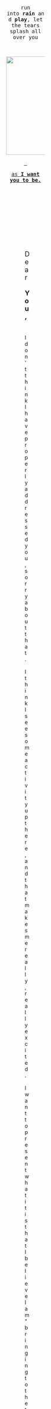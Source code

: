 <div style="padding: 150px; padding-left: 200px; padding-right: 200px;">
<center>
<div class="gmail_quote">


<p><span style="font-family: monospace, monospace;">run into&nbsp;<strong>rain</strong>&nbsp;and&nbsp;<strong>play</strong>, let the tears splash all over you</span></p>
<p><span style="font-family: monospace, monospace;">&nbsp;</span></p>
<p><span style="font-family: monospace, monospace;"><a href="http://bit.ly/2j9MGLA" target="_blank" data-saferedirecturl="https://www.google.com/url?hl=en&amp;q=https://www.youtube.com/watch?v%3DeGqBM_r932s%26index%3D2%26list%3DPLgYKDBgxsoMMqg-fZ_8PBA79GMm_sj-gN&amp;source=gmail&amp;ust=1483654962867000&amp;usg=AFQjCNFOeuAi_kD_L1LdqPFufqRyF0yycg"><img src="http://i.imgur.com/QUfUO6V.png" alt="Inline image 1" width="473" height="265" /><br /></a></span></p>
<p><span style="font-family: monospace, monospace;"><a href="http://bit.ly/2j9MGLA" target="_blank" data-saferedirecturl="https://www.google.com/url?hl=en&amp;q=https://www.youtube.com/watch?v%3DeGqBM_r932s%26index%3D2%26list%3DPLgYKDBgxsoMMqg-fZ_8PBA79GMm_sj-gN&amp;source=gmail&amp;ust=1483654962867000&amp;usg=AFQjCNFOeuAi_kD_L1LdqPFufqRyF0yycg">&nbsp;</a></span></p>
<p><span style="font-family: monospace, monospace;"><a href="http://bit.ly/2j9MGLA" target="_blank" data-saferedirecturl="https://www.google.com/url?hl=en&amp;q=https://www.youtube.com/watch?v%3DeGqBM_r932s%26index%3D2%26list%3DPLgYKDBgxsoMMqg-fZ_8PBA79GMm_sj-gN&amp;source=gmail&amp;ust=1483654962867000&amp;usg=AFQjCNFOeuAi_kD_L1LdqPFufqRyF0yycg">as<strong> I want you to be.</strong></a></span></p>
<div><span style="color: #ffffff;">ᐧ</span></div>
</div>
</div>
</div>
</div>
<div style="padding: 250px; padding-top: 0px;">
<div class="gmail_quote"><span style="font-size: large;">Dear&nbsp;<strong>You,&nbsp;</strong></span></div>
<div class="gmail_quote">&nbsp;</div>
<div class="gmail_quote">I don't think I have properly addressed you, sorry about that.&nbsp; I think I see some activity up there, and that makes me really, really excited.&nbsp; I want to present what it is that I believe I am "bringing to the table" for lack of a better reference to the Last Supper; but before that my apologies for not contacting you sooner.&nbsp; On top of the message that fuses technology and religion together in a way that really fortifies my idea that science and technology most certainly preceded religion--and is more than a small share of not only the purpose of the message but obvious, its delivery mechanism.</div>
<div class="gmail_quote">&nbsp;</div>
<div class="gmail_quote">Right up your alley, of course, is the idea that rather than the "opiate of the masses" this twist on Exodus, electronic voting, and predominanty censorship appears to me to bring about the deliverance of freedom--a message I tie to "Uncle Samael" and his connection to both the&nbsp;<a href="http://bit.ly/2gZ7Czn" target="_blank" data-saferedirecturl="https://www.google.com/url?hl=en&amp;q=http://ad.lamc.la/&amp;source=gmail&amp;ust=1483654962867000&amp;usg=AFQjCNFnPmEYmZz10lvTWZrrTN2joz1eNw">foundation of America</a>&nbsp;(For&nbsp;<a href="http://bit.ly/2isrRHX" target="_blank" data-saferedirecturl="https://www.google.com/url?hl=en&amp;q=http://matchbox.lamc.la/KISLEVCRAZY.html&amp;source=gmail&amp;ust=1483654962867000&amp;usg=AFQjCNFxO-K4uvtUjNgRfMThlcYbFOQNDA">Christ of&nbsp;<strong>PH</strong></a>) &nbsp;and very clearly what is going on right now.&nbsp; While it may not be an open and closed case until there is a bonafide statistical analysis done--I believe that the information I write about, it's connection to time travel and to technology is at least incindiary enough to have sparked quite a following as it is.&nbsp; The lack of ... "interest" appears to me to be a very bright shining&nbsp;<strong><a href="http://bit.ly/2hxx0MZ" target="_blank" data-saferedirecturl="https://www.google.com/url?hl=en&amp;q=http://matchbox.lamc.la/CENSORSHIP.html&amp;source=gmail&amp;ust=1483654962867000&amp;usg=AFQjCNHkeXfaPPb_jlN6TSBCTj2nQoft6Q">light on censorship</a>,&nbsp;</strong>probably being intentionally created through a "controlled opposition" in order to do exactly what you might expect,&nbsp;<em>to destroy censorship.&nbsp;</em>&nbsp;&nbsp;</div>
<div class="gmail_quote">&nbsp;</div>
<div class="gmail_quote">To explain a little more, this message has touched every English speaking nation, a significant portion of government offficials and their aids at the state and Federal level here, in addition to some foreign nations.&nbsp; It's touched neary levery single news outlet that I can find--and despite that kind of canvassing, I have seen almost zero "voiced interest" from anyone, anywhere.&nbsp; Its starting to get a little better now; handfuls of people are showing interest... but the length of time and the kind of silence I received for the majority of the last year show me that there is a significant problem with "<strong>silence.</strong>" &nbsp;If you have noticed, much of whatt I write about is outlined in modern music--and the&nbsp;<a href="http://bit.ly/2h2EYxm" target="_blank" data-saferedirecturl="https://www.google.com/url?hl=en&amp;q=http://dark2right.lamc.la/&amp;source=gmail&amp;ust=1483654962867000&amp;usg=AFQjCNHX6PYR9g5wCFHhbAxkkZX6r-bXmw">Sound of Silence</a>&nbsp;is probably a wondeful narration for what is going on.&nbsp; I do believe the purpose is to shine a light on the idea that extragovernmental censorship ... in some cases, like this ... is the kind of thing that might be responsible for total systemic failure.&nbsp; For instance, if this message is 100% accurate, and we are in fact in virtual reality and the world really doesn't know that--not receiving this message, which does talk about "ways to leave" could potentially destroy everything.&nbsp; Here we are, and it appears that it's being overtly hidden not only by the press and the government but by ...&nbsp;<strong>eve</strong>ryone ... Don't let the intentional connection Eden be lost--the story of Adam blaming Eve has always (for me) boiled down to&nbsp;<a href="http://bit.ly/2hZV3oy" target="_blank" data-saferedirecturl="https://www.google.com/url?hl=en&amp;q=http://bit.ly/2ibJn2b&amp;source=gmail&amp;ust=1483654962867000&amp;usg=AFQjCNH3QvK0o54O639_GffeFoVwddBJ4A"><strong>blaming</strong></a>&nbsp;<a href="http://bit.ly/2iFbZlq" target="_blank" data-saferedirecturl="https://www.google.com/url?hl=en&amp;q=https://en.wikipedia.org/wiki/Apophis&amp;source=gmail&amp;ust=1483654962867000&amp;usg=AFQjCNEiMM-bSOyrsKLg8_N0BwvYP6KUMw">the</a>&nbsp;<a href="http://bit.ly/2iC075Y" target="_blank" data-saferedirecturl="https://www.google.com/url?hl=en&amp;q=https://en.wikipedia.org/wiki/Ophiuchus_(astrology)&amp;source=gmail&amp;ust=1483654962867000&amp;usg=AFQjCNH5egbJnzmf4-s7jXDFdoUdsMV5hQ">snake</a>&nbsp;of&nbsp;<a href="http://bit.ly/2iFhr7Q" target="_blank" data-saferedirecturl="https://www.google.com/url?hl=en&amp;q=http://stargate.wikia.com/wiki/Goa'uld&amp;source=gmail&amp;ust=1483654962867000&amp;usg=AFQjCNHtDMH9AXSsUx-JXJgMu2-kBGNoug">SG-1</a>&nbsp;<wbr />to me--the mind control technology--but you might as well call it&nbsp;<strong>eve</strong>ryone now.</div>
<div class="gmail_quote">&nbsp;</div>
<div class="gmail_quote">I am certain that my presentation of intentionally created paradoxical anachronism in both Hebrew and English will yield statistical proof of both the existence and use of time travel and that of a singular Creator.&nbsp; TBH,&nbsp;<a href="http://bit.ly/2gZ8vI9" target="_blank" data-saferedirecturl="https://www.google.com/url?hl=en&amp;q=http://bit.ly/24q6QCH&amp;source=gmail&amp;ust=1483654962867000&amp;usg=AFQjCNHl8sxkMq6YtsDyZQKkf7CBCWiscw"><strong>Ha&nbsp;</strong>("alone") tells me that</a>, I guess&nbsp;<a href="http://bit.ly/2i3iDku" target="_blank" data-saferedirecturl="https://www.google.com/url?hl=en&amp;q=http://neterson.tk/&amp;source=gmail&amp;ust=1483654962867000&amp;usg=AFQjCNFrBBySjBGFcK-DRgZvqIpbblQIVw">I just know things</a>, it's a key to the story of Abraham and Isaac--one that is dear to my fiery heart... it's also a doorway into a huge number of "Holy words" ones bearing "the" as a superlative--of which I imagine a significant portion reference modern English and technology.</div>
<div class="gmail_quote">&nbsp;</div>
<div class="gmail_quote"><a href="http://bit.ly/2iBQi7N" target="_blank" data-saferedirecturl="https://www.google.com/url?hl=en&amp;q=http://houseinsky.tk/&amp;source=gmail&amp;ust=1483654962867000&amp;usg=AFQjCNHSBeAaPsQlNNqSzIfP22nDkvUqDg">Today's message relates quite a bit to the need for disclosure</a>&nbsp;of both mind control (which I think the mechanism the transmission inherently proves exists,&nbsp;<strong><a href="http://bit.ly/2iBHxL5" target="_blank" data-saferedirecturl="https://www.google.com/url?hl=en&amp;q=http://bit.ly/2hRtb5k&amp;source=gmail&amp;ust=1483654962867000&amp;usg=AFQjCNEkmtIAmwb30vJmaEWy7w7tl2fZ9Q">the music's message</a></strong>, and&nbsp;<a href="http://bit.ly/2iFkM7b" target="_blank" data-saferedirecturl="https://www.google.com/url?hl=en&amp;q=https://en.wikipedia.org/wiki/User:Damonthesis&amp;source=gmail&amp;ust=1483654962867000&amp;usg=AFQjCNE_l6pZHQPSV_qBYAsu7CO35dD4ow"><strong>the mechanism</strong>&nbsp;of "propheteering"</a>)... something I think is well displayed in the&nbsp;<a href="http://bit.ly/2h1qEFb" target="_blank" data-saferedirecturl="https://www.google.com/url?hl=en&amp;q=http://bit.ly/2iBmmZE&amp;source=gmail&amp;ust=1483654962868000&amp;usg=AFQjCNH0QOYU8sKQoiuZslkRD9OsLBGUkg">link to Thor</a>/Nero's&nbsp;<a href="http://bit.ly/2iBUvIQ" target="_blank" data-saferedirecturl="https://www.google.com/url?hl=en&amp;q=http://bit.ly/2j5wln8&amp;source=gmail&amp;ust=1483654962868000&amp;usg=AFQjCNEF9UTH-WOngmiL2NL70wmTWwkM0A">music and the obvious intent</a>&nbsp;of God to burn the "hidden empire" below his feet... to ashes.&nbsp; Clear in his message and our purpose is a love for individuality and freedom, for the obivousness that there could never really be a "Kingdom of Heaven.." to be anything resembling utopic it's obvious as&nbsp;<strong><a href="http://bit.ly/2iabO46" target="_blank" data-saferedirecturl="https://www.google.com/url?hl=en&amp;q=http://bit.ly/2ibxSb5&amp;source=gmail&amp;ust=1483654962868000&amp;usg=AFQjCNF4P9CXCEBO_otTb0Z7J3R2H3sqsA">night and day</a></strong>&nbsp;that&nbsp;<a href="http://bit.ly/2hcTgLZ" target="_blank" data-saferedirecturl="https://www.google.com/url?hl=en&amp;q=http://bit.ly/2hRSUiU&amp;source=gmail&amp;ust=1483654962868000&amp;usg=AFQjCNEQqwLJcMO5JPMAZr393XOL9WW2XQ">we&nbsp;<strong>should be building a republic--moving past "representative democracy."</strong></a></div>
<div class="gmail_quote">&nbsp;</div>
<div class="gmail_quote">Sorry for canvassing you, it's&nbsp;<strong><a href="http://bit.ly/2i039k9" target="_blank" data-saferedirecturl="https://www.google.com/url?hl=en&amp;q=http://bit.ly/2hRib85&amp;source=gmail&amp;ust=1483654962868000&amp;usg=AFQjCNEctDRvLFvbgLim6Y8vOqKRqcYBxg">kind of my thing.</a></strong>&nbsp;&nbsp;I do have a speech about a world where you can walk up to people screaming that there's a fire that we need to see and tape their mouths shut IRL--wondering if anyone realizes that's exaclty what SPAM filters and an outgoing minority are doing to Jesus Christ, and you.&nbsp; Well,&nbsp;<strong>just another brick in the&nbsp;<a href="http://bit.ly/2i7b9AF" target="_blank" data-saferedirecturl="https://www.google.com/url?hl=en&amp;q=http://bit.ly/2h0EOej&amp;source=gmail&amp;ust=1483654962868000&amp;usg=AFQjCNEBjCcxk9mpBYzS-AGO4C54rpdudw">Wall. (</a></strong><a href="http://bit.ly/2i7b9AF" target="_blank" data-saferedirecturl="https://www.google.com/url?hl=en&amp;q=http://bit.ly/2h0EOej&amp;source=gmail&amp;ust=1483654962868000&amp;usg=AFQjCNEBjCcxk9mpBYzS-AGO4C54rpdudw">of Jericho)</a><strong>.</strong></div>
<div class="gmail_quote">&nbsp;</div>
<div class="gmail_quote">Aside from the consolidation of media, and what might be ... not really ... a few networks deciding not to cover something; there probably is an Executive Order involved.&nbsp; There is absolutely no doubt that Federal government is very much aware of who I am, and what this message really is about.&nbsp; No doubt. &nbsp;(NORAD?) That being said, what we really need to see is that the indivual motive for breaking this story--being as high as it really is--the silence.... and monolithic behavior of "all media" and more, shows the influence of technology supporting the darkness/wall; probablty also by design.&nbsp; Regardless of design--the story must break, it is the truth, it's obvious--and it's what we need&nbsp;<em>to really be free.</em></div>
<div class="gmail_quote"><em>&nbsp;</em></div>
<div class="gmail_quote"><em>You've probably seen it already, but&nbsp;<a href="http://bit.ly/2ikn8tN" target="_blank" data-saferedirecturl="https://www.google.com/url?hl=en&amp;q=http://neretson.tk/&amp;source=gmail&amp;ust=1483654962868000&amp;usg=AFQjCNGbkq5vNvNiqsTARgq4uiPa-BLLaw">"Let there be light" and it's link to Exodus in reverse... "sudo xe" and the "root"</a>&nbsp;of David is a good introduction to a number of programming concepts that are alluded to in religion--like Pharoah's&nbsp;<a href="http://bit.ly/2ia00iu" target="_blank" data-saferedirecturl="https://www.google.com/url?hl=en&amp;q=http://heart.lamc.la/&amp;source=gmail&amp;ust=1483654962868000&amp;usg=AFQjCNEEPTals2JXBY0i637K0XNAXiUNsg">hardening heart</a>--which is most likely one in the same with the Ark of Noah and of the Covenant--a reconceptualization of the Holy Grail: Earth-&gt;<strong><span style="font-size: large;">♄</span></strong>-&gt;Heart ... lot's and lot's of&nbsp;<a href="http://bit.ly/2gZfr8l" target="_blank" data-saferedirecturl="https://www.google.com/url?hl=en&amp;q=http://zelda.lamc.la/&amp;source=gmail&amp;ust=1483654962868000&amp;usg=AFQjCNFcb9DZ8jk1d0RbyXfskewSuwYfVg">reference to Ai</a>, and programming concepts, like&nbsp;<a href="http://bit.ly/2iPxX51" target="_blank" data-saferedirecturl="https://www.google.com/url?hl=en&amp;q=http://itsuni.tk/&amp;source=gmail&amp;ust=1483654962868000&amp;usg=AFQjCNHyXs6NyUUDfA3lqtt4Rj018lF3FA">Chr(t)/AMD</a>,&nbsp;WINE, Lisp... Apples... all of me/now--but numerous Biblical characters.</em></div>
<div class="gmail_quote">
<div dir="ltr">&nbsp;</div>
<div>There is ... if I haven't said it enough ... a sincere problem with hidden censorship and secrecy.&nbsp; It's being made to glow--like Adam's naming of the beasts in Eden...&nbsp;<strong>CARNIVORE</strong>&nbsp;is a good hint that God's message is to ensure that we never again have an overgown packetsniffer secretly eating packets. &nbsp;</div>
<div>&nbsp;</div>
<div><span style="font-size: large;">Well, I hope <a href="http://bit.ly/2h1EjMA" target="_blank" data-saferedirecturl="https://www.google.com/url?hl=en&amp;q=http://flint.lamc.la&amp;source=gmail&amp;ust=1483654962868000&amp;usg=AFQjCNFOcyKydZqADiTg5e9Wl4C6Kt4d2A">you</a> <a href="http://bit.ly/2iF97oT" target="_blank"><em>can</em></a> <strong>help</strong>. &nbsp;</span></div>
<div dir="ltr"><br />I love to talk about it; you know, if you have any questions or suggestions.&nbsp;<br /><br />-a<br /><br />Adam M. Dobrin</div>
<div>adam 5 at proton mail point com</div>
<div dir="ltr">954-667-8083</div>
<div dir="ltr">
<div dir="ltr">
<center>
<div>
<div>
<div class="m_133721522623675163gmail-m_7123158617764538269m_2922652748625830528m_6920787332686899218gmail-m_885115774952827768gmail-m_3834304058247359107m_-3534157604041071248gmail-definition-parent">
<div class="m_133721522623675163gmail-m_7123158617764538269m_2922652748625830528m_6920787332686899218gmail-m_885115774952827768gmail-m_3834304058247359107m_-3534157604041071248gmail-headline">
<div>
<div><a href="http://bit.ly/2hcTgLZ" target="_blank" data-saferedirecturl="https://www.google.com/url?hl=en&amp;q=http://bygod.whenistheapocalypse.com/&amp;source=gmail&amp;ust=1483654962867000&amp;usg=AFQjCNGfrRpRY1YW1L_sObyelGJO2Enl6w"><img src="http://i.imgur.com/5MfcnXc.png" alt="" width="600" height="684" /></a></div>
<div>&nbsp;</div>
<div><span style="font-family: monospace, monospace;"><strong>holy fire</strong></span></div>
<div>
<p><span style="font-family: monospace, monospace;">h&nbsp;<a href="http://bit.ly/2i7b9AF" target="_blank" data-saferedirecturl="https://www.google.com/url?hl=en&amp;q=http://torch.lamc.la/&amp;source=gmail&amp;ust=1483654962867000&amp;usg=AFQjCNHsvMTh6c_B-1CW3jGmDhlTRnExSQ"><strong>a'es</strong></a>&nbsp;h</span></p>
<p><span style="font-family: monospace, monospace;">in a story of parting a sea&nbsp;<em>bringing the morning.</em></span></p>
<p><span style="font-family: monospace, monospace;"><em>&nbsp;</em></span></p>
<p><span style="font-family: monospace, monospace;"><em><a class="m_133721522623675163gmail-m_7123158617764538269m_2922652748625830528m_6920787332686899218gmail-m_885115774952827768gmail-m_3834304058247359107playable m_133721522623675163gmail-m_7123158617764538269m_2922652748625830528m_6920787332686899218gmail-m_885115774952827768gmail-playable m_133721522623675163gmail-m_7123158617764538269m_2922652748625830528m_6920787332686899218gmail-playable m_133721522623675163gmail-m_7123158617764538269m_2922652748625830528playable m_133721522623675163gmail-m_7123158617764538269playable m_133721522623675163gmail-playable playable" href="http://bit.ly/2iPQNJa" target="_blank" data-saferedirecturl="https://www.google.com/url?hl=en&amp;q=https://www.youtube.com/watch?v%3Dnf7GxxZ7Tl0&amp;source=gmail&amp;ust=1483654962867000&amp;usg=AFQjCNGIBauqFwh0uHhI31Qr7b7YNMrk8g"><img src="http://i.imgur.com/q2vYnR6.png" alt="Inline image 7" width="570" height="337" /></a><br /></em></span></p>
<p>&nbsp;</p>
<p><span style="font-family: monospace, monospace; font-size: large;">So as&nbsp;<a href="http://bit.ly/2iPQNJa" target="_blank" data-saferedirecturl="https://www.google.com/url?hl=en&amp;q=https://www.youtube.com/watch?v%3Dnf7GxxZ7Tl0&amp;source=gmail&amp;ust=1483654962867000&amp;usg=AFQjCNGIBauqFwh0uHhI31Qr7b7YNMrk8g">the sun began to rise</a>,&nbsp;</span></p>
<p><span style="font-family: monospace, monospace; font-size: large;">Moses raised his hand over the sea.&nbsp;</span></p>
<p><span style="font-family: monospace, monospace; font-size: large;">&nbsp;</span></p>
<p><span style="font-family: monospace, monospace; font-size: large;">Exodus 14:27</span><span style="font-family: monospace, monospace;"><em><br /></em></span></p>
<p><span style="font-family: monospace, monospace; font-size: large;">&nbsp;</span></p>
<p><span style="font-family: monospace, monospace; font-size: large;"><a class="m_133721522623675163gmail-m_7123158617764538269m_2922652748625830528m_6920787332686899218gmail-m_885115774952827768gmail-m_3834304058247359107playable m_133721522623675163gmail-m_7123158617764538269m_2922652748625830528m_6920787332686899218gmail-m_885115774952827768gmail-playable m_133721522623675163gmail-m_7123158617764538269m_2922652748625830528m_6920787332686899218gmail-playable m_133721522623675163gmail-m_7123158617764538269m_2922652748625830528playable m_133721522623675163gmail-m_7123158617764538269playable m_133721522623675163gmail-playable playable" href="http://bit.ly/2j9PpEE" target="_blank" data-saferedirecturl="https://www.google.com/url?hl=en&amp;q=https://www.youtube.com/watch?v%3DL-JQ1q-13Ek%26list%3DPLgYKDBgxsoMP7J-mJf6q0ViQgONbeCxOR&amp;source=gmail&amp;ust=1483654962867000&amp;usg=AFQjCNG3HGokEuXUHGfJ-LAoGyjiM7ol8Q"><img src="http://i.imgur.com/oYpKTsy.png" alt="Inline image 8" width="372" height="273" /></a><br /></span></p>
<p><span style="font-family: monospace, monospace; font-size: large;">&nbsp;</span></p>
<p><span style="font-family: monospace, monospace; font-size: xx-large;"><strong><a href="http://bit.ly/2j9PpEE" target="_blank" data-saferedirecturl="https://www.google.com/url?hl=en&amp;q=https://www.youtube.com/watch?v%3DL-JQ1q-13Ek%26list%3DPLgYKDBgxsoMP7J-mJf6q0ViQgONbeCxOR&amp;source=gmail&amp;ust=1483654962867000&amp;usg=AFQjCNG3HGokEuXUHGfJ-LAoGyjiM7ol8Q">Morning&nbsp;<em>has</em>&nbsp;broken.</a></strong></span></p>
<p><span style="font-family: monospace, monospace; font-size: xx-large;">&nbsp;</span></p>
<p><strong><a href="http://bit.ly/2i77xP8" target="_blank" data-saferedirecturl="https://www.google.com/url?hl=en&amp;q=http://tiscoming.lamc.la/&amp;source=gmail&amp;ust=1483654962867000&amp;usg=AFQjCNHETNPZteewn9ughM__IU5tLiEy2g"><img src="http://i.imgur.com/c9MP0xx.png" alt="Inline image 10" width="250" height="250" /></a></strong></p>
<p><span style="font-family: monospace, monospace; font-size: large;">&nbsp;</span></p>
<p><span style="font-family: monospace, monospace; font-size: large;">I said,&nbsp;<a href="http://bit.ly/2i77xP8" target="_blank" data-saferedirecturl="https://www.google.com/url?hl=en&amp;q=http://tiscoming.lamc.la/&amp;source=gmail&amp;ust=1483654962867000&amp;usg=AFQjCNHETNPZteewn9ughM__IU5tLiEy2g"><em>I&nbsp;<strong>will</strong>&nbsp;bring you water</em></a><strong>...</strong></span></p>
<p><span style="font-family: monospace, monospace; font-size: large;"><strong>&nbsp;</strong></span></p>
<p><span style="font-family: monospace, monospace; font-size: large;"><strong>#41, Dave J. Matthews,&nbsp;</strong>on exiting the desert of&nbsp;<strong>Exodus</strong></span></p>
<p>&nbsp;</p>
<p><strong><em><a href="http://bit.ly/2i77xP8" target="_blank" data-saferedirecturl="https://www.google.com/url?hl=en&amp;q=http://tiscoming.lamc.la/&amp;source=gmail&amp;ust=1483654962867000&amp;usg=AFQjCNHETNPZteewn9ughM__IU5tLiEy2g">'tis</a>...</em></strong></p>
<p>&nbsp;</p>
<p><a href="http://bit.ly/2i77xP8" target="_blank" data-saferedirecturl="https://www.google.com/url?hl=en&amp;q=http://tiscoming.lamc.la/&amp;source=gmail&amp;ust=1483654962867000&amp;usg=AFQjCNHETNPZteewn9ughM__IU5tLiEy2g"><img src="http://i.imgur.com/XhwgImk.png" alt="Inline image 11" width="242" height="122" /></a></p>
<p>&nbsp;</p>
<a href="http://lampstands.elementfx.com/YOU.html" target="_blank"><p><strong><span style="font-family: monospace, monospace; font-size: xx-large;">now.</span></strong></p>
</a>
<p>&nbsp;</p>
</div>
</center>
</div>